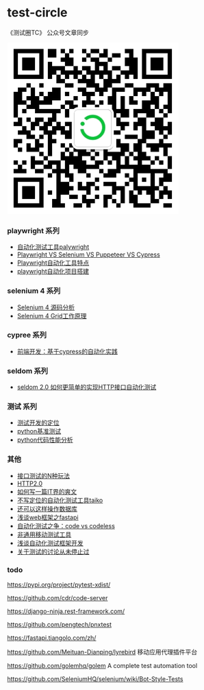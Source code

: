 # test-circle
《测试圈TC》 公众号文章同步

![](/tc.png)

### playwright 系列

* [自动化测试工具palywright](playwrigth/playwright.md)
* [Playwright VS Selenium VS Puppeteer VS Cypress](playwrigth/playwright_vs_other.md)
* [Playwright自动化工具特点](playwrigth/playwright_sample.md)
* [playwright自动化项目搭建](/playwrigth/playwright_pro.md)

### selenium 4 系列

* [Selenium 4 源码分析](selenium4/selenium_python.md)
* [Selenium 4 Grid工作原理](selenium4/selenium_grid4.md)

### cypree 系列

* [前端开发：基于cypress的自动化实践](cypress/vue-cypress.md)

### seldom 系列

* [seldom 2.0 如何更简单的实现HTTP接口自动化测试](/seldom/seldom2.0.md)


### 测试 系列

* [测试开发的定位](article/test_dev.md)
* [python基准测试](article/test_dev.md)
* [python代码性能分析](article/profile.md)

### 其他

* [接口测试的N种玩法](article/interface_test.md)
* [HTTP2.0](article/http2.md)
* [如何写一篇IT界的爽文](./article/test_sw.md)
* [不写定位的自动化测试工具taiko](/taiko/taiko_base.md)
* [还可以这样操作数据库](./sql/sql.md)
* [浅谈web框架之fastapi](/fastapi/fastapi.md)
* [自动化测试之争：code vs codeless](./article/codeless.md)
* [非通用移动测试工具](/article/app_test.md)
* [浅谈自动化测试框架开发](./article/test_framework.md)
* [关于测试的讨论从未停止过](article/test_gang.md)



### todo

https://pypi.org/project/pytest-xdist/

https://github.com/cdr/code-server

https://django-ninja.rest-framework.com/

https://github.com/pengtech/pnxtest

https://fastapi.tiangolo.com/zh/

https://github.com/Meituan-Dianping/lyrebird  移动应用代理插件平台

https://github.com/golemhq/golem  A complete test automation tool

https://github.com/SeleniumHQ/selenium/wiki/Bot-Style-Tests
